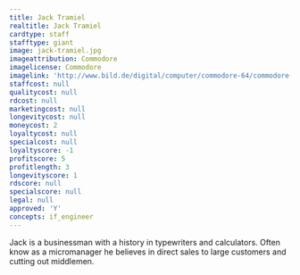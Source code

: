 ```yaml
---
title: Jack Tramiel
realtitle: Jack Tramiel
cardtype: staff
stafftype: giant
image: jack-tramiel.jpg
imageattribution: Commodore
imagelicense: Commodore
imagelink: 'http://www.bild.de/digital/computer/commodore-64/commodore-gruender-jack-tramiel-tot-23559480.bild.html'
staffcost: null
qualitycost: null
rdcost: null
marketingcost: null
longevitycost: null
moneycost: 2
loyaltycost: null
specialcost: null
loyaltyscore: -1
profitscore: 5
profitlength: 3
longevityscore: 1
rdscore: null
specialscore: null
legal: null
approved: 'Y'
concepts: if_engineer
---
```


Jack is a businessman with a history in typewriters and calculators. Often know as a micromanager he believes in direct sales to large customers and cutting out middlemen.
